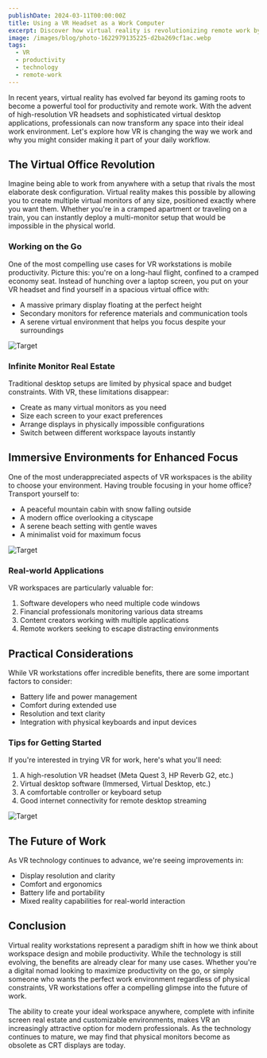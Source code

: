 ```yaml
---
publishDate: 2024-03-11T00:00:00Z
title: Using a VR Headset as a Work Computer
excerpt: Discover how virtual reality is revolutionizing remote work by transforming any space into your ideal office environment, complete with infinite monitors and immersive workspaces.
image: /images/blog/photo-1622979135225-d2ba269cf1ac.webp
tags:
  - VR
  - productivity
  - technology
  - remote-work
---
```


In recent years, virtual reality has evolved far beyond its gaming roots to become a powerful tool for productivity and remote work. With the advent of high-resolution VR headsets and sophisticated virtual desktop applications, professionals can now transform any space into their ideal work environment. Let's explore how VR is changing the way we work and why you might consider making it part of your daily workflow.

## The Virtual Office Revolution

Imagine being able to work from anywhere with a setup that rivals the most elaborate desk configuration. Virtual reality makes this possible by allowing you to create multiple virtual monitors of any size, positioned exactly where you want them. Whether you're in a cramped apartment or traveling on a train, you can instantly deploy a multi-monitor setup that would be impossible in the physical world.

### Working on the Go

One of the most compelling use cases for VR workstations is mobile productivity. Picture this: you're on a long-haul flight, confined to a cramped economy seat. Instead of hunching over a laptop screen, you put on your VR headset and find yourself in a spacious virtual office with:

- A massive primary display floating at the perfect height
- Secondary monitors for reference materials and communication tools
- A serene virtual environment that helps you focus despite your surroundings

![Target](/images/blog/photo-1626379953822-baec19c3accd.webp)

### Infinite Monitor Real Estate

Traditional desktop setups are limited by physical space and budget constraints. With VR, these limitations disappear:

- Create as many virtual monitors as you need
- Size each screen to your exact preferences
- Arrange displays in physically impossible configurations
- Switch between different workspace layouts instantly

## Immersive Environments for Enhanced Focus

One of the most underappreciated aspects of VR workspaces is the ability to choose your environment. Having trouble focusing in your home office? Transport yourself to:

- A peaceful mountain cabin with snow falling outside
- A modern office overlooking a cityscape
- A serene beach setting with gentle waves
- A minimalist void for maximum focus

![Target](/images/blog/photo-1633521184087-cba52bd78fd1.webp)

### Real-world Applications

VR workspaces are particularly valuable for:

1. Software developers who need multiple code windows
2. Financial professionals monitoring various data streams
3. Content creators working with multiple applications
4. Remote workers seeking to escape distracting environments

## Practical Considerations

While VR workstations offer incredible benefits, there are some important factors to consider:

- Battery life and power management
- Comfort during extended use
- Resolution and text clarity
- Integration with physical keyboards and input devices

### Tips for Getting Started

If you're interested in trying VR for work, here's what you'll need:

1. A high-resolution VR headset (Meta Quest 3, HP Reverb G2, etc.)
2. Virtual desktop software (Immersed, Virtual Desktop, etc.)
3. A comfortable controller or keyboard setup
4. Good internet connectivity for remote desktop streaming

![Target](/image/blog/premium_photo-1718198498787-1894d06be7c4.webp)

## The Future of Work

As VR technology continues to advance, we're seeing improvements in:

- Display resolution and clarity
- Comfort and ergonomics
- Battery life and portability
- Mixed reality capabilities for real-world interaction

## Conclusion

Virtual reality workstations represent a paradigm shift in how we think about workspace design and mobile productivity. While the technology is still evolving, the benefits are already clear for many use cases. Whether you're a digital nomad looking to maximize productivity on the go, or simply someone who wants the perfect work environment regardless of physical constraints, VR workstations offer a compelling glimpse into the future of work.

The ability to create your ideal workspace anywhere, complete with infinite screen real estate and customizable environments, makes VR an increasingly attractive option for modern professionals. As the technology continues to mature, we may find that physical monitors become as obsolete as CRT displays are today. 